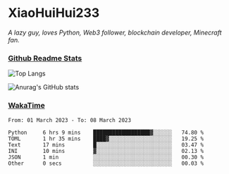# XiaoHuiHui233

*A lazy guy, loves Python, Web3 follower, blockchain developer, Minecraft fan.*

### [Github Readme Stats](https://github.com/anuraghazra/github-readme-stats)

![Top Langs](https://github-readme-stats.vercel.app/api/top-langs/?username=XiaoHuiHui233&layout=compact&theme=github_dark)

![Anurag's GitHub stats](https://github-readme-stats.vercel.app/api?username=XiaoHuiHui233&show_icons=true&theme=github_dark)

### [WakaTime](https://wakatime.com)

<!--START_SECTION:waka-->

```text
From: 01 March 2023 - To: 08 March 2023

Python     6 hrs 9 mins    ██████████████████▓░░░░░░   74.80 %
TOML       1 hr 35 mins    ████▓░░░░░░░░░░░░░░░░░░░░   19.25 %
Text       17 mins         █░░░░░░░░░░░░░░░░░░░░░░░░   03.47 %
INI        10 mins         ▓░░░░░░░░░░░░░░░░░░░░░░░░   02.13 %
JSON       1 min           ░░░░░░░░░░░░░░░░░░░░░░░░░   00.30 %
Other      0 secs          ░░░░░░░░░░░░░░░░░░░░░░░░░   00.03 %
```

<!--END_SECTION:waka-->
